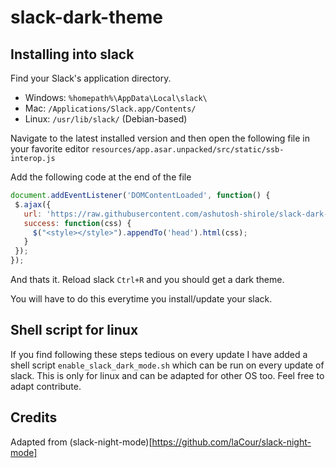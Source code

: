# slack-dark-theme

## Installing into slack

Find your Slack's application directory.

* Windows: `%homepath%\AppData\Local\slack\`
* Mac: `/Applications/Slack.app/Contents/`
* Linux: `/usr/lib/slack/` (Debian-based)

Navigate to the latest installed version and then open the following file in your favorite editor `resources/app.asar.unpacked/src/static/ssb-interop.js`

Add the following code at the end of the file
```js
document.addEventListener('DOMContentLoaded', function() {
 $.ajax({
   url: 'https://raw.githubusercontent.com/ashutosh-shirole/slack-dark-theme/master/dark.css',
   success: function(css) {
     $("<style></style>").appendTo('head').html(css);
   }
 });
});
```

And thats it. Reload slack `Ctrl+R` and you should get a dark theme.

You will have to do this everytime you install/update your slack.

## Shell script for linux
If you find following these steps tedious on every update I have added a shell script `enable_slack_dark_mode.sh` which can be run on every update of slack.
This is only for linux and can be adapted for other OS too. Feel free to adapt contribute.

## Credits
Adapted from (slack-night-mode)[https://github.com/laCour/slack-night-mode]
